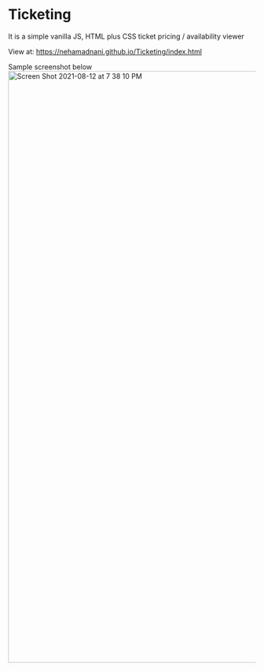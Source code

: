 # Ticketing
It is a simple vanilla JS, HTML plus CSS ticket pricing / availability viewer

View at: https://nehamadnani.github.io/Ticketing/index.html

Sample screenshot below
<img width="1202" alt="Screen Shot 2021-08-12 at 7 38 10 PM" src="https://user-images.githubusercontent.com/30683556/129211752-1141542d-728a-481e-bce6-354fa69377ce.png">
